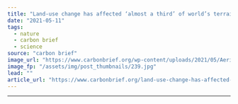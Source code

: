 ```yaml
---
title: "Land-use change has affected ‘almost a third’ of world’s terrain since 1960"
date: "2021-05-11"
tags: 
  - nature
  - carbon brief
  - science
source: "carbon brief"
image_url: "https://www.carbonbrief.org/wp-content/uploads/2021/05/Aerial-view-of-tropical-deforestation-Mato-Grosso-do-Sul-Pantanal-Brazil-edited-583x372.jpg"
image_fp: "/assets/img/post_thumbnails/239.jpg"
lead: ""
article_url: "https://www.carbonbrief.org/land-use-change-has-affected-almost-a-third-of-worlds-terrain-since-1960"
---
```


---
